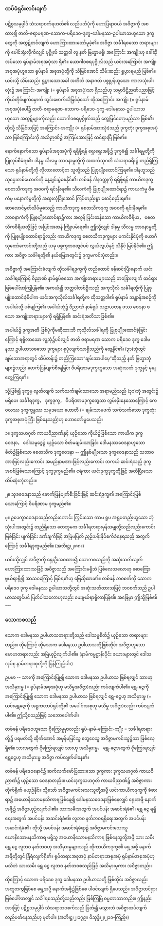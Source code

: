 ### ထပ်မံရှင်းလင်းချက်

ပဋိစ္စသမုပ္ပါဒ် သံသရာစက်ရဟတ်၏ လည်ပတ်ပုံကို ဟောပြရာဝယ် အဝိဇ္ဇာကို အစထား၍ ဇာတိ-ဇရာမရဏ-သောက-ပရိဒေဝ-ဒုက္ခ-ဒေါမနဿ-ဥပါယာသဟူသော ဒုက္ခတွေကို အထွဋ်တင်လျက် ဟောကြားထားတော်မူခဲ့၏။ 
အဝိဇ္ဇာ သင်္ခါရစသော တရားများကို ပေါင်းရုံးလိုက်လျှင် ပုဂ္ဂိုလ် သတ္တဝါ လူ နတ် ဗြဟ္မာမရှိ၊ အကြောင်း အကျိုးဟု ခေါ်ဆိုအပ်သော ရုပ်နာမ်အစုအပုံသာ ရှိ၏။ 
ယောဂါဝစရပုဂ္ဂိုလ်သည် ယင်းအကြောင်း အကျိုး အစုအပုံဟူသော ရုပ်နာမ် အစုအပုံတို့ကို သိမြင်အောင် သိမ်းဆည်း ရှုပွားရမည် ဖြစ်၏။ 
ယင်းသို့ သိမ်းဆည်း ရှုပွားသောအခါ အတိတ် အနာဂတ် ပစ္စုပ္ပန်ဟူသော ကာလသုံးပါးလုံး၌ အကြောင်း-အကျိုး (= ရုပ်နာမ် အစုအပုံ)သာ ရှိသည်ဟု သမ္မာဒိဋ္ဌိဉာဏ်ပညာဖြင့် ကိုယ်တိုင်မျက်မှောက် ထွင်းဖောက်သိမြင်ခဲ့သော် ထိုအကြောင်း အကျိုး (= ရုပ်နာမ်အစုအပုံ)ပေါ်၌ ဇာတိ-ဇရာမရဏ-သောက-ပရိဒေဝ-ဒုက္ခ-ဒေါမနဿ-ဥပါယာသဟူသော အထွဋ်များကိုလည်း ယောဂါဝစရပုဂ္ဂိုလ်သည် တွေ့မြင်တော့မည်သာ ဖြစ်၏။ 
ထိုသို့ သိမြင်သဖြင့် အကြောင်း-အကျိုး (= ရုပ်နာမ်အားလုံး)သည် ဒုက္ခတုံး ဒုက္ခအစုအပုံသာ ဖြစ်ကြောင်းကို အသိဉာဏ်၌ အကြမ်းအားဖြင့် ထင်ရှားပြီ ဖြစ်၏။

နောက်နောက်သော ရုပ်နာမ်အစုအပုံကို ရရှိဖို့ရန် ရှေးရှေးအဖို့၌ ဒုက္ခခံ၍ သင်္ခါရမှုတို့ကို ပြုလုပ်စီမံရ၏။ 
ဒါနမှု သီလမှု ဘာဝနာမှုတို့ကို အထက်သုဂတိ သံသရာခရီး၌ တည်ရှိကြသော ရုပ်နာမ်တို့ကို လိုလားတောင့်တ သူတို့သည် ပြုစုပျိုးထောင်ကြရ၏။ 
ဒါနဟူသည် သူဌေးတစ်ယောက်ကို နေ့ချင်းမွဲစေနိုင်၏၊ တစ်ဖန် ဒါနဝတ္ထုကို ရရှိဖို့ရန် ကာယိကဒုက္ခ စေတသိကဒုက္ခ အဝဝကို ရင်းနှီးရ၏။ 
သီလကံကို ပြုစုပျိုးထောင်ရာ၌ ကာယကံမှု ဝီစကံမှု မနောကံမှုတို့ကို အထူးလုံခြုံအောင် ကြပ်တည်းစွာ စောင့်စည်းရ၏။ 
ဆာလောင်မွတ်သိပ်မှုစသည့် ကာယိကဒုက္ခ စေတသိကဒုက္ခ အဝဝကို ရင်းနှီးရ၏။ 
ဘာဝနာကံကို ပြုစုပျိုးထောင်ရာ၌ကား အလွန် ပြင်းထန်သော ကာယိကဝီရိယ， စေတသိကဝီရိယတို့ဖြင့် အပြင်းအထန် ကြိုးပမ်းရ၏။ 
ဤသို့လျှင် ဒါနမှု သီလမှု ဘာဝနာမှုတို့ကို ပြုစုပျိုးထောင်ရာ၌လည်း ကာယိကဒုက္ခ စေတသိကဒုက္ခများ မကင်းနိုင်ပုံကို ယောဂီ သူတော်ကောင်းတို့သည် ယခု ပစ္စက္ခဘဝတွင်ပင် လွယ်လွယ်နှင့် သိနိုင် မြင်နိုင်၏။ 
ဤကား အဝိဇ္ဇာ သင်္ခါရတို့၏ နယ်မြေအတွင်း၌ ဒုက္ခမကင်းပုံတည်း။

အဝိဇ္ဇာကို အကြောင်းခံလျက် ထိုသင်္ခါရဒုက္ခကို တည်ထောင် ဖန်ဆင်းပြီးနောက် ယင်းသင်္ခါရကြောင့် ဝိညာဏ် နာမ်ရုပ်စသော အကျိုးတရားများသည် ဘဝခြားလျက် ထင်ရှား ဖြစ်ပေါ်လာကြပြန်၏။ 
အကယ်၍ သတ္တဝါတစ်ဦးသည် အကုသိုလ် သင်္ခါရတို့ကို ပြုစုပျိုးထောင်ခဲ့မိပါက ယင်းအကုသိုလ်သင်္ခါရတို့က ထိုသတ္တဝါ၏ ရုပ်နာမ် သန္တာန်အစဉ်ကို အပါယ်သို့ ပစ်ချကြ၏၊ အပါယ်ဘုံ၌ ဝိညာဏ် နာမ်ရုပ် သဠာယတန ဖဿ ဝေဒနာ စသော အကျိုးတရားများကို ရရှိပြန်၏၊ ဆင်းရဲအတိသာဖြစ်၏။

အပါယ်၌ ဒုက္ခအတိ ဖြစ်ပုံကိုမဆိုထားဘိ ကုသိုလ်သင်္ခါရကို ပြုစုပျိုးထောင်ခဲ့ခြင်းကြောင့် ရရှိလာသော လူ့ဘုံ၌ပင်လျှင် ဇာတိ ဇရာမရဏ သောက ပရိဒေဝ ဒုက္ခ ဒေါမနဿ ဥပါယာသစသော ဒုက္ခများ စုပုံလျက်သာရှိသည်ကို တွေ့နိုင်၏၊ (၃၁)ဘုံတွင် ချမ်းသာအရာတွင် ထိပ်တန်း၌ တည်ကြသော“ချမ်းသာပါပေ့”ဆိုသည့် နတ် ဗြဟ္မာဘုံများ၌လည်း ဖောက်ပြန်ပျက်စီးရခြင်း ဝိပရိဏာမဒုက္ခဟူသော အဆုံးသတ် ဒုက္ခနှင့် မုချ တွေ့ကြရ၏။

သို့ဖြစ်၍ ဒုက္ခမှ လွတ်လျက် သက်သက်ချမ်းသာသော အရာမည်သည် (၃၁)ဘုံ အတွင်း၌ မရှိပေ။ 
သင်္ခါရဒုက္ခ， ဒုက္ခဒုက္ခ， ဝိပရိဏာမဒုက္ခတွေသာ လွှမ်းမိုးနေသောကြောင့် ကေဝလဿ ဒုက္ခက္ခန္ဓဿ သမုဒယော ဟောတိ (= ချမ်းသာမဖက် သက်သက်သော ဒုက္ခတုံး ဒုက္ခအစုအပုံကြီး ဖြစ်နေသည်)ဟု ဟောတော်မူပေသည်။

၁။ ဒုက္ခသဟဂုတ် ကာယဝိညာဏ်နှင့် ယှဉ်သော ကိုယ်၌ဖြစ်သော ကာယိက ဒုက္ခဝေဒနာ， ဒေါသမူဒွေ၌ ယှဉ်သော စိတ်မချမ်းသာခြင်း ဒေါမနဿဝေဒနာဟူသော စိတ်၌ဖြစ်သော စေတသိက ဒုက္ခဝေဒနာ -- ဤနှစ်မျိုးသော ဒုက္ခဝေဒနာသည် သဘာဝအားဖြင့်လည်းကောင်း အမည်နာမအားဖြင့်လည်းကောင်း တကယ် ဆင်းရဲသည့် ဒုက္ခအစစ်ဖြစ်သောကြောင့် ဒုက္ခဒုက္ခမည်၏။ 
ငရဲကား ယင်းဒုက္ခဒုက္ခတို့ဖြင့် အတိပြီးသော ထိပ်ဆုံးဘုံတည်း။

၂။ သုခဝေဒနာသည် ဖောက်ပြန်ပျက်စီးခြင်းဖြင့် ဆင်းရဲဒုက္ခ၏ အကြောင်းဖြစ်သောကြောင့် ဝိပရိဏာမ ဒုက္ခမည်၏။

၃။ ဥပေက္ခာဝေဒနာသည်လည်းကောင်း ကြွင်းသော ကာမ ရူပ အရူပတည်းဟူသော ဘုံသုံးပါးအတွင်း၌ တည်ရှိသော တေဘူမက သင်္ခါရတရားမှန်သမျှတို့သည်လည်းကောင်း ဖြစ်ခြင်း ပျက်ခြင်း ဒဏ်ချက်ဖြင့် အမြဲမပြတ် ညှဉ်းပန်းနှိပ်စက်ခံနေရသည့် အတွက်ကြောင့် သင်္ခါရဒုက္ခမည်၏။ (အဘိ၊ဋ္ဌ၊၂၊၈၈။)

ယင်းသို့လျှင် အဝိဇ္ဇာကို ရှေးဦးအစထား၍ သောကစသည်ကို အဆုံးသတ်လျက် ဟောကြားထားသဖြင့် အဝိဇ္ဇာသည် အကြောင်းမရှိဘဲ ဖြစ်လေသလောဟု စောကြောဖွယ်ရာရှိ၍ အာသဝကြောင့် ဖြစ်ရ၏ဟု ဖြေဆိုထား၏။ 
တစ်ဖန် ဘဝစက်ကို သောက ပရိဒေဝ ဒုက္ခ ဒေါမနဿ ဥပါယာသတို့တွင် အဆုံးသတ်ထားသဖြင့် ဘဝစက်သည် ဥပါယာသတွင်ပင် ပြတ်ပါသလောဟုလည်း မေးဖွယ်ရာရှိလာပြန်၏၊ အဖြေမှာ ဤသို့ဖြစ်၏ ---

### သောကစသည်

သောက ဒေါမနဿ ဥပါယာသတရားတို့သည် ဒေါသမူစိတ်၌ ယှဉ်သော တရားများတည်း။ 
ထိုကြောင့် ထိုသောက ဒေါမနဿ ဥပါယာသတို့ဖြစ်တိုင်း အဝိဇ္ဇာဟူသော မောဟတရားလည်း အမြဲယှဉ်လျက်ပါ၏။ 
(နာမ်ကမ္မဋ္ဌာန်းပိုင်း ဇယားများတွင် ဒေါသအုပ်စု နာမ်တရားစုတို့ကို ပြန်ကြည့်ပါ။)

ဥပမာ -- သားကို အကြောင်းပြု၍ သောက ဒေါမနဿ ဥပါယာသ ဖြစ်ရလျှင် သားဟု အသိမှားမှု (= ရုပ်နာမ်အစုအပုံဟု မသိမှုအဝိဇ္ဇာ)လည်း ကပ်လျက်ပါ၏။ 
ရွှေ-ငွေကို အကြောင်းပြု၍ သောက ဒေါမနဿ ဥပါယာသ ဖြစ်ရလျှင် ရွှေ-ငွေဟု အသိမှားမှု (= ယင်းရွှေငွေကို အဋ္ဌကလာပ်ရုပ်တို့၏ အပေါင်းအစုဟု မသိမှု အဝိဇ္ဇာ)လည်း ကပ်လျက်ပါ၏။ 
ဤသို့စသည်ဖြင့် သဘောပေါက်ပါ။

တစ်ဖန် ပရိဒေဝဟူသော ငိုကြွေးမှုမှာလည်း ရုပ်-နာမ်-ကြောင်း-ကျိုး = သင်္ခါရတရားတို့၌ ပရမတ်သို့ ဆိုက်အောင် အမှန်မမြင်သူ တွေဝေသူ အဝိဇ္ဇာမကင်းသူ၌သာ ဖြစ်လေ့ရှိ၏။ 
သားအတွက် ငိုကြွေးရလျှင် သားဟု အသိမှားမှု， ရွှေ-ငွေအတွက် ငိုကြွေးရလျှင် ရွှေငွေဟု အသိမှားမှု အဝိဇ္ဇာ ကပ်လျက်ပါနေ၏။

တစ်ဖန် ပရိဒေဝနောင်၌ ဆက်လက်ဖော်ပြထားသော ဒုက္ခကား ဒုက္ခသဟဂုတ် ကာယဝိညာဏ်၌ ယှဉ်သော ဝေဒနာတည်း။ 
ယင်းဒုက္ခသဟဂုတ် ကာယဝိညာဏ်၌ အဝိဇ္ဇာကား တိုက်ရိုက် မယှဉ်နိုင်။ 
သို့သော် အဝိဇ္ဇာမကင်းသေးသူတို့အဖို့ ယင်းကာယိကဒုက္ခကို ခံစားရာ၌ အယောနိသောမနသိကာရဖြစ်နေ၍ ဒေါမနဿဝေဒနာဖြစ်နေလျှင် ရှေးအဖို့ နောက်အဖို့၌ အဝိဇ္ဇာယှဉ်လျက်ပါ၏။ 
သားသမီးအတွက် အပင်ပန်း အဆင်းရဲခံ၏၊ ရွှေ ငွေ ရရှိရေးအတွက် အပင်ပန်း အဆင်းရဲခံ၏၊ လူဘဝ နတ်ဘဝရရှိရေးအတွက် အပင်ပန်း အဆင်းရဲခံ၏။ 
ထိုသို့ အပင်ပန်း အဆင်းရဲခံရာ၌ အဝိဇ္ဇာမကင်းသေးသူ ယောနိသောမနသိကာရ မရှိသူ အယောနိသောမနသိကာရ ဖြစ်နေသူတို့အဖို့ သား သမီး ရွှေ ငွေ လူဘဝ နတ်ဘဝဟု အသိမှားမှုများသည် ထိုကာယိကဒုက္ခ၏ ရှေ့အဖို့ နောက်အဖို့တို့တွင် ခြံရံလျက်ရှိ၏။ 
ရုပ်တရားအစုအပုံ နာမ်တရားအစုအပုံ ရုပ်နာမ်အစုအပုံဟု မသိဘဲ သားသမီး ရွှေ ငွေ လူဘဝ နတ်ဘဝစသည်ဖြင့် အသိမှားမှုကား အဝိဇ္ဇာတည်း။

ထိုကြောင့် သောက ပရိဒေဝ ဒုက္ခ ဒေါမနဿ ဥပါယာသတို့ ဖြစ်တိုင်း အဝိဇ္ဇာလည်း အတူတကွဖြစ်စေ ရှေ့အဖို့ နောက်အဖို့၌ဖြစ်စေ ပါဝင်လျက် ရှိပေသည်။ 
အဝိဇ္ဇာထင်ရှား ဖြစ်ပေါ်လာလျှင် သင်္ခါရစသည်တို့သည်လည်း ဖြစ်ကြမြဲ ဓမ္မတာသာတည်း။ 
ဤနည်းအားဖြင့် ပဋိစ္စသမုပ္ပါဒ် သံသရာဘဝစက်သည် ပြတ်၍ မသွားဘဲ အဝိဇ္ဇာထပ်လျက် လည်ပတ်နေသည်ဟု မှတ်ပါ။ (အဘိ၊ဋ္ဌ၊၂၊၁၇၉။ ဝိသုဒ္ဓိ၊၂၊၂၁၁-ကြည့်။)
